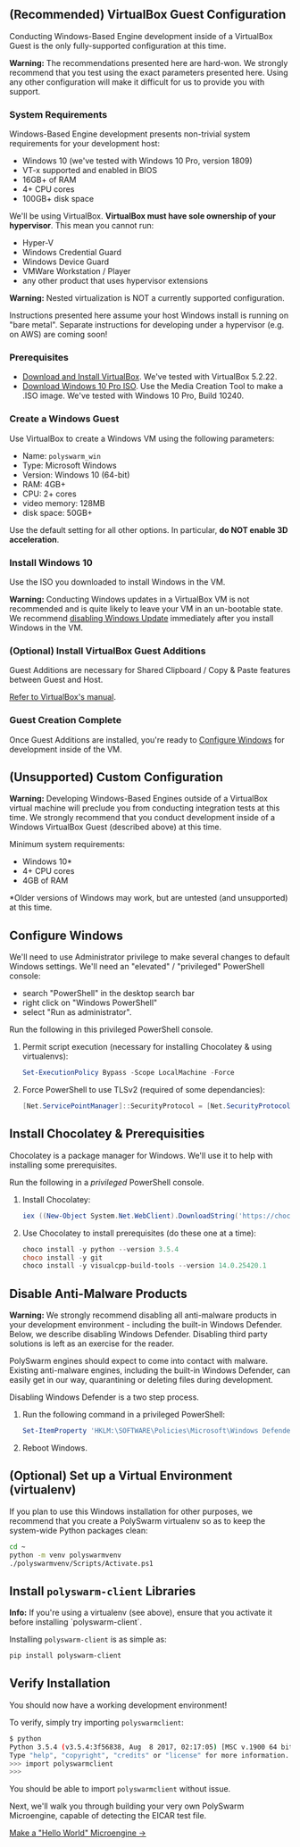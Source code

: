## (Recommended) VirtualBox Guest Configuration

Conducting Windows-Based Engine development inside of a VirtualBox Guest is the only fully-supported configuration at this time.

<div class="m-flag m-flag--warning">
  <p>
    <strong>Warning:</strong>
    The recommendations presented here are hard-won.
    We strongly recommend that you test using the exact parameters presented here.
    Using any other configuration will make it difficult for us to provide you with support.
  </p>
</div>

### System Requirements

Windows-Based Engine development presents non-trivial system requirements for your development host:

- Windows 10 (we've tested with Windows 10 Pro, version 1809)
- VT-x supported and enabled in BIOS
- 16GB+ of RAM
- 4+ CPU cores
- 100GB+ disk space

We'll be using VirtualBox. **VirtualBox must have sole ownership of your hypervisor**. This mean you cannot run:

- Hyper-V
- Windows Credential Guard
- Windows Device Guard
- VMWare Workstation / Player
- any other product that uses hypervisor extensions

<div class="m-flag m-flag--warning">
  <p>
    <strong>Warning:</strong>
    Nested virtualization is NOT a currently supported configuration.
  </p>
  <p>
    Instructions presented here assume your host Windows install is running on "bare metal".
    Separate instructions for developing under a hypervisor (e.g. on AWS) are coming soon!
  </p>
</div>

### Prerequisites

- [Download and Install VirtualBox](https://www.virtualbox.org/wiki/Downloads). We've tested with VirtualBox 5.2.22.
- [Download Windows 10 Pro ISO](https://www.microsoft.com/en-us/software-download/windows10ISO). Use the Media Creation Tool to make a .ISO image. We've tested with Windows 10 Pro, Build 10240.

### Create a Windows Guest

Use VirtualBox to create a Windows VM using the following parameters:

- Name: `polyswarm_win`
- Type: Microsoft Windows
- Version: Windows 10 (64-bit)
- RAM: 4GB+
- CPU: 2+ cores
- video memory: 128MB
- disk space: 50GB+

Use the default setting for all other options. In particular, **do NOT enable 3D acceleration**.

### Install Windows 10

Use the ISO you downloaded to install Windows in the VM.

<div class="m-flag m-flag--warning">
  <p>
    <strong>Warning:</strong>
    Conducting Windows updates in a VirtualBox VM is not recommended and is quite likely to leave your VM in an un-bootable state.
    We recommend <a href="https://www.thewindowsclub.com/turn-off-windows-update-in-windows-10">disabling Windows Update</a> immediately after you install Windows in the VM.
  </p>
</div>

### (Optional) Install VirtualBox Guest Additions

Guest Additions are necessary for Shared Clipboard / Copy & Paste features between Guest and Host.

[Refer to VirtualBox's manual](https://www.virtualbox.org/manual/ch04.html).

### Guest Creation Complete

Once Guest Additions are installed, you're ready to [Configure Windows](#configure-windows) for development inside of the VM.

## (Unsupported) Custom Configuration

<div class="m-flag m-flag--warning">
  <p>
    <strong>Warning:</strong>
    Developing Windows-Based Engines outside of a VirtualBox virtual machine will preclude you from conducting integration tests at this time.
    We strongly recommend that you conduct development inside of a Windows VirtualBox Guest (described above) at this time.
  </p>
</div>

Minimum system requirements:

- Windows 10*
- 4+ CPU cores
- 4GB of RAM

*Older versions of Windows may work, but are untested (and unsupported) at this time.

## Configure Windows

We'll need to use Administrator privilege to make several changes to default Windows settings. We'll need an "elevated" / "privileged" PowerShell console:

- search "PowerShell" in the desktop search bar
- right click on "Windows PowerShell"
- select "Run as administrator".

Run the following in this privileged PowerShell console.

1. Permit script execution (necessary for installing Chocolatey & using virtualenvs):
    
    ```powershell
    Set-ExecutionPolicy Bypass -Scope LocalMachine -Force
    ```

2. Force PowerShell to use TLSv2 (required of some dependancies):
    
    ```powershell
    [Net.ServicePointManager]::SecurityProtocol = [Net.SecurityProtocolType]::Tls12
    ```

## Install Chocolatey & Prerequisities

Chocolatey is a package manager for Windows. We'll use it to help with installing some prerequisites.

Run the following in a *privileged* PowerShell console.

1. Install Chocolatey:
    
    ```powershell
    iex ((New-Object System.Net.WebClient).DownloadString('https://chocolatey.org/install.ps1'))
    ```

2. Use Chocolatey to install prerequisites (do these one at a time):
    
    ```powershell
    choco install -y python --version 3.5.4
    choco install -y git
    choco install -y visualcpp-build-tools --version 14.0.25420.1
    ```

## Disable Anti-Malware Products

<div class="m-flag m-flag--warning">
  <p>
    <strong>Warning:</strong>
    We strongly recommend disabling all anti-malware products in your development environment - including the built-in Windows Defender.
    Below, we describe disabling Windows Defender.
    Disabling third party solutions is left as an exercise for the reader.
  </p>
</div>

PolySwarm engines should expect to come into contact with malware. Existing anti-malware engines, including the built-in Windows Defender, can easily get in our way, quarantining or deleting files during development.

Disabling Windows Defender is a two step process.

1. Run the following command in a privileged PowerShell:
    
    ```powershell
    Set-ItemProperty 'HKLM:\SOFTWARE\Policies\Microsoft\Windows Defender' DisableAntiSpyware 1
    ```

2. Reboot Windows.

## (Optional) Set up a Virtual Environment (virtualenv)

If you plan to use this Windows installation for other purposes, we recommend that you create a PolySwarm virtualenv so as to keep the system-wide Python packages clean:

```bash
cd ~
python -m venv polyswarmvenv
./polyswarmvenv/Scripts/Activate.ps1
```

## Install `polyswarm-client` Libraries

<div class="m-flag">
  <p>
    <strong>Info:</strong>
    If you're using a virtualenv (see above), ensure that you activate it before installing `polyswarm-client`.
  </p>
</div>

Installing `polyswarm-client` is as simple as:

```bash
pip install polyswarm-client
```

## Verify Installation

You should now have a working development environment!

To verify, simply try importing `polyswarmclient`:

```bash
$ python
Python 3.5.4 (v3.5.4:3f56838, Aug  8 2017, 02:17:05) [MSC v.1900 64 bit (AMD64)] on win32
Type "help", "copyright", "credits" or "license" for more information.
>>> import polyswarmclient
>>>
```

You should be able to import `polyswarmclient` without issue.

Next, we'll walk you through building your very own PolySwarm Microengine, capable of detecting the EICAR test file.

[Make a "Hello World" Microengine →](/microengines-scratch-to-eicar/)